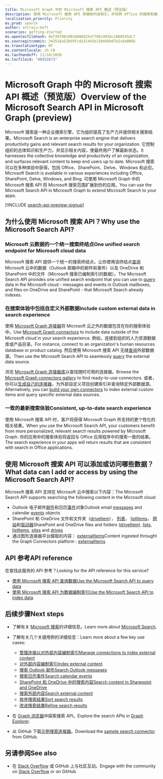 ```yaml
---
title: Microsoft Graph 中的 Microsoft 搜索 API 概述（预览版）
description: 使用 Microsoft 搜索 API 来编制内容索引，并将跨 Office 的搜索和编入索引的内容添加到你的应用。
localization_priority: Priority
ms.prod: search
author: snlraju-msft
scenarios: getting-started
ms.openlocfilehash: 0ef20f80c003d880d25eff00c993bc1800545dc7
ms.sourcegitcommit: 342516a52b69fcda31442b130eb6bd7e2c8a0066
ms.translationtype: HT
ms.contentlocale: zh-CN
ms.lasthandoff: 11/10/2020
ms.locfileid: "48952673"
---
```

# <a name="overview-of-the-microsoft-search-api-in-microsoft-graph-preview"></a><span data-ttu-id="390b2-103">Microsoft Graph 中的 Microsoft 搜索 API 概述（预览版）</span><span class="sxs-lookup"><span data-stu-id="390b2-103">Overview of the Microsoft Search API in Microsoft Graph (preview)</span></span>

<span data-ttu-id="390b2-104">Microsoft 搜索是一种企业搜索引擎，它为组织提高了生产力并提供相关搜索结果。</span><span class="sxs-lookup"><span data-stu-id="390b2-104">Microsoft Search is an enterprise search engine that delivers productivity gains and relevant search results for your organization.</span></span> <span data-ttu-id="390b2-105">它控制组织的总体知识和生产力，并显示相关内容，使最终用户了解最新状态。</span><span class="sxs-lookup"><span data-stu-id="390b2-105">It harnesses the collective knowledge and productivity of an organization, and surfaces relevant content to keep end users up to date.</span></span> <span data-ttu-id="390b2-106">Microsoft 搜索可以在多种体验中获得，包括 Office、SharePoint、Delve、Windows 和必应。</span><span class="sxs-lookup"><span data-stu-id="390b2-106">Microsoft Search is available in various experiences including Office, SharePoint, Delve, Windows, and Bing.</span></span> <span data-ttu-id="390b2-107">可使用 Microsoft Graph 中的 Microsoft 搜索 API 将 Microsoft 搜索范围扩展到你的应用。</span><span class="sxs-lookup"><span data-stu-id="390b2-107">You can use the Microsoft Search API in Microsoft Graph to extend Microsoft Search to your apps.</span></span>

[!INCLUDE [search-api-preview-signup](../includes/search-api-preview-signup.md)]

<!-- markdownlint-disable MD026 -->
## <a name="why-use-the-microsoft-search-api"></a><span data-ttu-id="390b2-108">为什么使用 Microsoft 搜索 API？</span><span class="sxs-lookup"><span data-stu-id="390b2-108">Why use the Microsoft Search API?</span></span>

### <a name="one-unified-search-endpoint-for-microsoft-cloud-data"></a><span data-ttu-id="390b2-109">Microsoft 云数据的一个统一搜索终结点</span><span class="sxs-lookup"><span data-stu-id="390b2-109">One unified search endpoint for Microsoft cloud data</span></span>

<span data-ttu-id="390b2-110">Microsoft 搜索 API 提供一个统一的搜索终结点，让你使用该终结点[查询](/graph/api/search-query?view=graph-rest-beta&preserve-view=true) Microsoft 云中的数据（Outlook 邮箱中的邮件和事件）以及 OneDrive 和 SharePoint 中的文件（Microsoft 搜索已编制索引的数据）。</span><span class="sxs-lookup"><span data-stu-id="390b2-110">The Microsoft Search API provides one unified search endpoint that you can use to [query](/graph/api/search-query?view=graph-rest-beta&preserve-view=true) data in the Microsoft cloud - messages and events in Outlook mailboxes, and files on OneDrive and SharePoint - that Microsoft Search already indexes.</span></span>

### <a name="include-custom-external-data-in-search-experience"></a><span data-ttu-id="390b2-111">在搜索体验中包括自定义外部数据</span><span class="sxs-lookup"><span data-stu-id="390b2-111">Include custom external data in search experience</span></span>

<span data-ttu-id="390b2-112">使用 [Microsoft Graph 连接器](/microsoftsearch/connectors-overview)将 Microsoft 云之外的数据包含在你的搜索体验中。</span><span class="sxs-lookup"><span data-stu-id="390b2-112">Use [Microsoft Graph connectors](/microsoftsearch/connectors-overview) to include data outside of the Microsoft cloud in your search experience.</span></span> <span data-ttu-id="390b2-113">例如，连接到组织的人力资源数据库或产品目录。</span><span class="sxs-lookup"><span data-stu-id="390b2-113">For instance, connect to an organization's human resources database or product catalog.</span></span> <span data-ttu-id="390b2-114">然后使用 Microsoft 搜索 API 无缝[查询](/graph/api/search-query?view=graph-rest-beta&preserve-view=true)外部数据源。</span><span class="sxs-lookup"><span data-stu-id="390b2-114">Then use the Microsoft Search API to seamlessly [query](/graph/api/search-query?view=graph-rest-beta&preserve-view=true) the external data source.</span></span> 

<span data-ttu-id="390b2-115">浏览 [Microsoft Graph 连接器库](/microsoftsearch/connectors-gallery)以查找随时可用的连接器。</span><span class="sxs-lookup"><span data-stu-id="390b2-115">Browse the [Microsoft Graph connectors gallery](/microsoftsearch/connectors-gallery) to find ready-to-use connectors.</span></span> <span data-ttu-id="390b2-116">或者，你可以[生成自己的连接器](/graph/api/resources/indexing-api-overview?view=graph-rest-beta&preserve-view=true#common-use-cases)，为外部自定义项目创建索引并查询特定外部数据源。</span><span class="sxs-lookup"><span data-stu-id="390b2-116">Alternatively, you can [build your own connectors](/graph/api/resources/indexing-api-overview?view=graph-rest-beta&preserve-view=true#common-use-cases) to index external custom items and query specific external data sources.</span></span>

### <a name="consistent-up-to-date-search-experience"></a><span data-ttu-id="390b2-117">一致的最新搜索体验</span><span class="sxs-lookup"><span data-stu-id="390b2-117">Consistent, up-to-date search experience</span></span>

<span data-ttu-id="390b2-118">使用 Microsoft 搜索 API 时，客户将获得 Microsoft Graph 所支持的更个性化的相关结果。</span><span class="sxs-lookup"><span data-stu-id="390b2-118">When you use the Microsoft Search API, your customers benefit from more personalized, relevant search results powered by Microsoft Graph.</span></span> <span data-ttu-id="390b2-119">你的应用中的搜索体验将返回与 Office 应用程序中的搜索一致的结果。</span><span class="sxs-lookup"><span data-stu-id="390b2-119">The search experience in your apps will return results that are consistent with search in Office applications.</span></span>

## <a name="what-data-can-i-add-or-access-by-using-the-microsoft-search-api"></a><span data-ttu-id="390b2-120">使用 Microsoft 搜索 API 可以添加或访问哪些数据？</span><span class="sxs-lookup"><span data-stu-id="390b2-120">What data can I add or access by using the Microsoft Search API?</span></span>

<span data-ttu-id="390b2-121">Microsoft 搜索 API 支持在 Microsoft 云中搜索以下内容：</span><span class="sxs-lookup"><span data-stu-id="390b2-121">The Microsoft Search API supports searching the following content in the Microsoft cloud:</span></span>

- <span data-ttu-id="390b2-122">Outlook 电子邮件[邮件](/graph/api/resources/message?view=graph-rest-beta&preserve-view=true)和日历[事件](/graph/api/resources/event?view=graph-rest-beta&preserve-view=true)对象</span><span class="sxs-lookup"><span data-stu-id="390b2-122">Outlook email [messages](/graph/api/resources/message?view=graph-rest-beta&preserve-view=true) and calendar [events](/graph/api/resources/event?view=graph-rest-beta&preserve-view=true) objects</span></span>
- <span data-ttu-id="390b2-123">SharePoint 和 OneDrive 文件和文件夹（[driveItem](/graph/api/resources/driveitem?view=graph-rest-beta&preserve-view=true)）， [列表](/graph/api/resources/list?view=graph-rest-beta&preserve-view=true)， [listItems](/graph/api/resources/listitem?view=graph-rest-beta&preserve-view=true)， [网站](/graph/api/resources/site?view=graph-rest-beta&preserve-view=true)和[驱动器](/graph/api/resources/drive?view=graph-rest-beta&preserve-view=true)</span><span class="sxs-lookup"><span data-stu-id="390b2-123">SharePoint and OneDrive files and folders ([driveItem](/graph/api/resources/driveitem?view=graph-rest-beta&preserve-view=true)), [lists](/graph/api/resources/list?view=graph-rest-beta&preserve-view=true), [listItems](/graph/api/resources/listitem?view=graph-rest-beta&preserve-view=true), [sites](/graph/api/resources/site?view=graph-rest-beta&preserve-view=true) and [drives](/graph/api/resources/drive?view=graph-rest-beta&preserve-view=true)</span></span>
- <span data-ttu-id="390b2-124">通过图形连接器平台摄取的内容： [externalItems](/graph/api/resources/externalitem?view=graph-rest-beta&preserve-view=true)</span><span class="sxs-lookup"><span data-stu-id="390b2-124">Content ingested throught the Graph Connectors platform : [externalItems](/graph/api/resources/externalitem?view=graph-rest-beta&preserve-view=true)</span></span>

## <a name="api-reference"></a><span data-ttu-id="390b2-125">API 参考</span><span class="sxs-lookup"><span data-stu-id="390b2-125">API reference</span></span>

<span data-ttu-id="390b2-126">在查找此服务的 API 参考？</span><span class="sxs-lookup"><span data-stu-id="390b2-126">Looking for the API reference for this service?</span></span>

- [<span data-ttu-id="390b2-127">使用 Microsoft 搜索 API 查询数据</span><span class="sxs-lookup"><span data-stu-id="390b2-127">Use the Microsoft Search API to query data</span></span>](/graph/api/resources/search-api-overview?view=graph-rest-beta&preserve-view=true)
- [<span data-ttu-id="390b2-128">使用 Microsoft 搜索 API 为数据编制索引</span><span class="sxs-lookup"><span data-stu-id="390b2-128">Use the Microsoft Search API to index data</span></span>](/graph/api/resources/indexing-api-overview?view=graph-rest-beta&preserve-view=true)

## <a name="next-steps"></a><span data-ttu-id="390b2-129">后续步骤</span><span class="sxs-lookup"><span data-stu-id="390b2-129">Next steps</span></span>

- <span data-ttu-id="390b2-130">了解有关 [Microsoft 搜索](/microsoftsearch/)的详细信息。</span><span class="sxs-lookup"><span data-stu-id="390b2-130">Learn more about [Microsoft Search](/microsoftsearch/).</span></span>
- <span data-ttu-id="390b2-131">了解有关几个关键用例的详细信息：</span><span class="sxs-lookup"><span data-stu-id="390b2-131">Learn more about a few key use cases:</span></span>
  - [<span data-ttu-id="390b2-132">管理连接以对外部内容编制索引</span><span class="sxs-lookup"><span data-stu-id="390b2-132">Manage connections to index external content</span></span>](search-index-manage-connections.md)
  - [<span data-ttu-id="390b2-133">对外部内容编制索引</span><span class="sxs-lookup"><span data-stu-id="390b2-133">Index external content</span></span>](search-index-manage-items.md)
  - [<span data-ttu-id="390b2-134">搜索 Outlook 邮件</span><span class="sxs-lookup"><span data-stu-id="390b2-134">Search Outlook messages</span></span>](search-concept-messages.md)
  - [<span data-ttu-id="390b2-135">搜索日历事件</span><span class="sxs-lookup"><span data-stu-id="390b2-135">Search calendar events</span></span>](search-concept-events.md)
  - [<span data-ttu-id="390b2-136">SharePoint 和 OneDrive 中的搜索内容</span><span class="sxs-lookup"><span data-stu-id="390b2-136">Search content in Sharepoint and OneDrive</span></span>](search-concept-files.md)
  - [<span data-ttu-id="390b2-137">搜索外部内容</span><span class="sxs-lookup"><span data-stu-id="390b2-137">Search external content</span></span>](search-concept-custom-types.md)
  - [<span data-ttu-id="390b2-138">排序搜索结果</span><span class="sxs-lookup"><span data-stu-id="390b2-138">Sort search results</span></span>](search-concept-sort.md)
  - [<span data-ttu-id="390b2-139">改进搜索结果</span><span class="sxs-lookup"><span data-stu-id="390b2-139">Refine search results</span></span>](search-concept-aggregation.md)
  
- <span data-ttu-id="390b2-140">在 [Graph 浏览器](https://developer.microsoft.com/graph/graph-explorer)中探索搜索 API。</span><span class="sxs-lookup"><span data-stu-id="390b2-140">Explore the search APIs in  [Graph Explorer](https://developer.microsoft.com/graph/graph-explorer).</span></span>
- <span data-ttu-id="390b2-141">从 GitHub 下载[示例搜索连接器](https://github.com/microsoftgraph/msgraph-search-connector-sample)。</span><span class="sxs-lookup"><span data-stu-id="390b2-141">Download the [sample search connector](https://github.com/microsoftgraph/msgraph-search-connector-sample) from GitHub.</span></span>

## <a name="see-also"></a><span data-ttu-id="390b2-142">另请参阅</span><span class="sxs-lookup"><span data-stu-id="390b2-142">See also</span></span>

- <span data-ttu-id="390b2-143">在 [Stack Overflow](https://stackoverflow.com/questions/tagged/microsoft-graph-search) 或 GitHub 上与社区互动。</span><span class="sxs-lookup"><span data-stu-id="390b2-143">Engage with the community on [Stack Overflow](https://stackoverflow.com/questions/tagged/microsoft-graph-search) or on GitHub</span></span>
